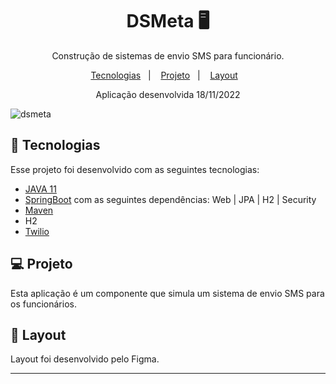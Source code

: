 <h1 align="center"> DSMeta 🖥️</h1>

<p align="center">
Construção de sistemas de envio SMS para funcionário. 
</p>

<p align="center">
  <a href="#-tecnologias">Tecnologias</a>&nbsp;&nbsp;&nbsp;|&nbsp;&nbsp;&nbsp;
  <a href="#-projeto">Projeto</a>&nbsp;&nbsp;&nbsp;|&nbsp;&nbsp;&nbsp;
  <a href="#-layout">Layout</a>&nbsp;&nbsp;&nbsp;
</p>

<p align="center">
  Aplicação desenvolvida 18/11/2022
</p>
 

![dsmeta](https://user-images.githubusercontent.com/48281531/202855978-d7e2631b-c6e9-4930-9d70-598e4696ee71.png)

 
 ## 🚀 Tecnologias

Esse projeto foi desenvolvido com as seguintes tecnologias:

- [JAVA 11](https://jdk.java.net/11/)
- [SpringBoot](https://spring.io/) com as seguintes dependências: Web | JPA | H2 | Security
- [Maven](https://maven.apache.org/)
- H2
- [Twilio](https://www.twilio.com/pt-br/)

## 💻 Projeto

Esta aplicação é um componente que simula um sistema de envio SMS para os funcionários.

## 🔖 Layout

Layout foi desenvolvido pelo Figma.

---
